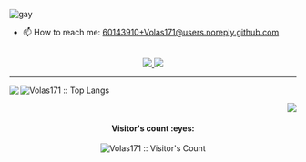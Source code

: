 ![gay](https://cdn.discordapp.com/attachments/659546787677470720/765238360905613342/unknown.png)

- 📫 How to reach me:  60143910+Volas171@users.noreply.github.com 

  <!-- https://shields.io/discord/651737864593211394?&style=flat-square&logoColor=white -->

  <!-- https://img.shields.io/badge/Github-Volas171-black&?style=social&logo=Github -->

<p align="center">
  <br/>
  <a href="https://discord.gg/hN4Kz9HCdF">
    <img src="https://shields.io/discord/767015273207037992">
  </a>
  
  <a href="https://github.com/Volas171">
    <img src="https://img.shields.io/badge/Github-%230A0A0A.svg?&style=flat-square&logo=Github&logoColor=white">  
  </a>
</p>
</h1>

<div align = "center">


<hr>

</div>

<img src="https://github-readme-stats.vercel.app/api?username=Volas171&theme=vue-dark&show_icons=true&count_private=true&include_all_commits=true" align="left"/>


<p align="left"><img src="https://github-readme-stats.vercel.app/api/top-langs/?username=Volas171&langs_count=10&theme=tokyonight&layout=compact" alt="Volas171 :: Top Langs" />
<p align="right"><img src="https://github-readme-stats.vercel.app/api/wakatime?username=Volas171"/>
</p>




</div>

<h4 align="center">Visitor's count :eyes:</h4>
<p align="center"><img src="https://profile-counter.glitch.me/%7BVolas171%7D/count.svg" alt="Volas171 :: Visitor's Count" /></p>

</div>
